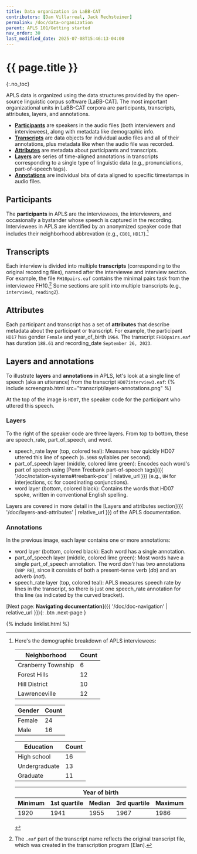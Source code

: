 ```yaml
---
title: Data organization in LaBB-CAT
contributors: [Dan Villarreal, Jack Rechsteiner]
permalink: /doc/data-organization
parent: APLS 101/Getting started
nav_order: 30
last_modified_date: 2025-07-08T15:46:13-04:00
---
```


# {{ page.title }}
{:.no_toc}

APLS data is organized using the data structures provided by the open-source linguistic corpus software [LaBB-CAT].
The most important organizational units in LaBB-CAT corpora are <span class="keyterm">participants</span>, <span class="keyterm">transcripts</span>, <span class="keyterm">attributes</span>, <span class="keyterm">layers</span>, and <span class="keyterm">annotations</span>.

- [**Participants**](#participants) are speakers in the audio files (both interviewers and interviewees), along with metadata like demographic info.
- [**Transcripts**](#transcripts) are data objects for individual audio files and all of their annotations, plus metadata like when the audio file was recorded.
- [**Attributes**](#attributes) are metadata about participants and transcripts.
- [**Layers**](#layers) are series of time-aligned annotations in transcripts corresponding to a single type of linguistic data (e.g., pronunciations, part-of-speech tags).
- [**Annotations**](#annotations) are individual bits of data aligned to specific timestamps in audio files.

## Participants

The **participants** in APLS are the interviewees, the interviewers, and occasionally a bystander whose speech is captured in the recording.
Interviewees in APLS are identified by an anonymized <span class="keyterm">speaker code</span> that includes their neighborhood abbrevation (e.g., `CB01`, `HD17`).[^demographics]

[^demographics]:
    Here's the demographic breakdown of APLS interviewees:
    
    | Neighborhood | Count |
    |--------------|-------|
    | Cranberry Township | 6 |
    | Forest Hills | 12 |
    | Hill District | 10 |
    | Lawrenceville | 12 |
    
    | Gender | Count |
    |--------|-------|
    | Female | 24    |
    | Male   | 16    |
    
    | Education | Count |
    |-----------|-------|
    | High school | 16 |
    | Undergraduate | 13 |
    | Graduate | 11 |
    
    <table>
      <thead>
        <tr>
          <th colspan="5" style="text-align:center;">Year of birth</th>
        </tr>
        <tr>
          <th>Minimum</th>
          <th>1st quartile</th>
          <th>Median</th>
          <th>3rd quartile</th>
          <th>Maximum</th>
        </tr>
      </thead>
      <tbody>
        <tr>
          <td>1920</td>
          <td>1941</td>
          <td>1955</td>
          <td>1967</td>
          <td>1986</td>
        </tr>
      </tbody>
    </table>

## Transcripts

Each interview is divided into multiple **transcripts** (corresponding to the original recording files), named after the interviewee and interview section.
For example, the file `FH10pairs.eaf` contains the minimal pairs task from the interviewee FH10.[^eaf]
Some sections are split into multiple transcripts (e.g., `interview1`, `reading2`).

[^eaf]: The `.eaf` part of the transcript name reflects the original transcript file, which was created in the transcription program [Elan].

## Attributes

Each participant and transcript has a set of **attributes** that describe metadata about the participant or transcript.
For example, the participant `HD17` has <span class="participant-attr">gender</span> `Female` and <span class="participant-attr">year_of_birth</span> `1964`.
The transcript `FH10pairs.eaf` has <span class="transcript-attr">duration</span> `188.61` and <span class="transcript-attr">recording_date</span> `September 26, 2023`.

## Layers and annotations

To illustrate **layers** and **annotations** in APLS, let's look at a single <span class="keyterm">line</span> of speech (aka an <span class="layer">utterance</span>) from the transcript `HD07interview3.eaf`:
{% include screengrab.html src="transcript/layers-annotations.png" %}

At the top of the image is `HD07`, the speaker code for the participant who uttered this speech.

### Layers

To the right of the speaker code are three layers. From top to bottom, these are <span class="layer">speech_rate</span>, <span class="layer">part_of_speech</span>, and <span class="layer">word</span>.
- <span class="layer">speech_rate</span> layer (top, colored teal): Measures how quickly HD07 uttered this line of speech (`6.5068` syllables per second).
- <span class="layer">part_of_speech</span> layer (middle, colored lime green): Encodes each word's part of speech using [Penn Treebank part-of-speech tags]({{ '/doc/notation-systems#treebank-pos' | relative_url }}) (e.g., `UH` for interjections, `CC` for coordinating conjunctions).
- <span class="layer">word</span> layer (bottom, colored black): Contains the words that HD07 spoke, written in conventional English spelling.

Layers are covered in more detail in the [Layers and attributes section]({{ '/doc/layers-and-attributes' | relative_url }}) of the APLS documentation.

### Annotations

In the previous image, each layer contains one or more annotations:

- <span class="layer">word</span> layer (bottom, colored black): Each word has a single annotation.
- <span class="layer">part_of_speech</span> layer (middle, colored lime green): Most words have a single <span class="layer">part_of_speech</span> annotation. The word _don't_ has two annotations (`VBP RB`), since it consists of both a present-tense verb (_do_) and an adverb (_not_).
- <span class="layer">speech_rate</span> layer (top, colored teal): APLS measures speech rate by lines in the transcript, so there is just one <span class="layer">speech_rate</span> annotation for this line (as indicated by the curved bracket).


[Next page: **Navigating documentation**]({{ '/doc/doc-navigation' | relative_url }}){: .btn .next-page }

{% include linklist.html %}

